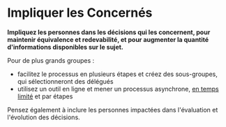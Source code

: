 # Impliquer les Concernés

<summary>
<strong>Impliquez les personnes dans les décisions qui les concernent, pour maintenir équivalence et redevabilité, et pour augmenter la quantité d'informations disponibles sur le sujet.</strong>
</summary>

Pour de plus grands groupes :

- facilitez le processus en plusieurs étapes et créez des sous-groupes, qui sélectionneront des délégués
- utilisez un outil en ligne et mener un processus asynchrone, [en temps limité](section:timebox-activities) et par étapes

Pensez également à inclure les personnes impactées dans l'évaluation et l'évolution des décisions.